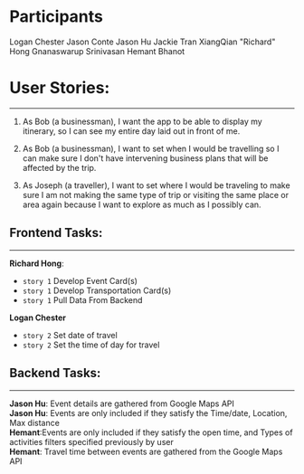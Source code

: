# Participants

Logan Chester
Jason Conte
Jason Hu
Jackie Tran
XiangQian "Richard" Hong
Gnanaswarup Srinivasan
Hemant Bhanot

# User Stories:
---
1. As Bob (a businessman), I want the app to be able to display my itinerary, so I can see my entire day laid out in front of me.

2. As Bob (a businessman), I want to set when I would be travelling so I can make sure I don't have intervening business plans that will be affected by the trip.

3. As Joseph (a traveller), I want to set where I would be traveling to make sure I am not making the same type of trip or visiting the same place or area again because I want to explore as much as I possibly can.

## Frontend Tasks:
---
**Richard Hong**:
  - `story 1` Develop Event Card(s)
  - `story 1` Develop Transportation Card(s)
  - `story 1` Pull Data From Backend

**Logan Chester**
  - `story 2` Set date of travel
  - `story 2` Set the time of day for travel
  
## Backend Tasks:
---

**Jason Hu**: Event details are gathered from Google Maps API</br>
**Jason Hu**: Events are only included if they satisfy the Time/date, Location, Max distance </br>
**Hemant**:Events are only included if they satisfy the open time, and Types of activities filters specified previously by user </br>
**Hemant**: Travel time between events are gathered from the Google Maps API </br>

